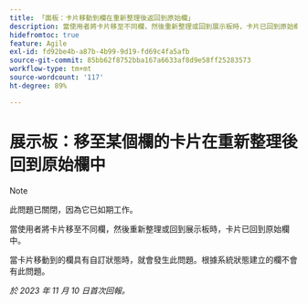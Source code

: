 ```yaml
---
title: 「面板：卡片移動到欄在重新整理後返回到原始欄」
description: 當使用者將卡片移至不同欄，然後重新整理或回到展示板時，卡片已回到原始欄中。
hidefromtoc: true
feature: Agile
exl-id: fd92be4b-a87b-4b99-9d19-fd69c4fa5afb
source-git-commit: 85bb62f8752bba167a6633af8d9e58ff25283573
workflow-type: tm+mt
source-wordcount: '117'
ht-degree: 89%

---
```


# 展示板：移至某個欄的卡片在重新整理後回到原始欄中

>[!NOTE]
>
>此問題已關閉，因為它已如期工作。

當使用者將卡片移至不同欄，然後重新整理或回到展示板時，卡片已回到原始欄中。

當卡片移動到的欄具有自訂狀態時，就會發生此問題。根據系統狀態建立的欄不會有此問題。

_於 2023 年 11 月 10 日首次回報。_

